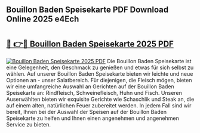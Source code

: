 ## Bouillon Baden Speisekarte PDF Download Online 2025 e4Ech

# <h2><a href="http://gce6zfx.nevu.top/?p=Bouillon+Baden+Speisekarte">🔗 👉🔴 Bouillon Baden Speisekarte 2025 PDF</a></h2>

[![Bouillon Baden Speisekarte 2025 PDF](https://i.imgur.com/dBaPXMq.png)](http://gce6zfx.nevu.top/?p=Bouillon+Baden+Speisekarte)
Die Bouillon Baden Speisekarte ist eine Gelegenheit, den Geschmack zu genießen und etwas für sich selbst zu wählen. Auf unserer Bouillon Baden Speisekarte bieten wir leichte und neue Optionen an - unser Salatbereich. Für diejenigen, die Fleisch mögen, bieten wir eine umfangreiche Auswahl an Gerichten auf der Bouillon Baden Speisekarte an: Rindfleisch, Schweinefleisch, Huhn und Fisch. Unseren Auserwählten bieten wir exquisite Gerichte wie Schaschlik und Steak an, die auf einem alten, natürlichen Feuer zubereitet werden. In jedem Fall sind wir bereit, Ihnen bei der Auswahl der Speisen auf der Bouillon Baden Speisekarte zu helfen und Ihnen einen angenehmen und angenehmen Service zu bieten.
